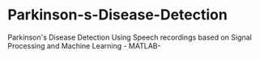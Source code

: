 # Parkinson-s-Disease-Detection
Parkinson's Disease Detection Using Speech recordings based on Signal Processing and Machine Learning - MATLAB-
